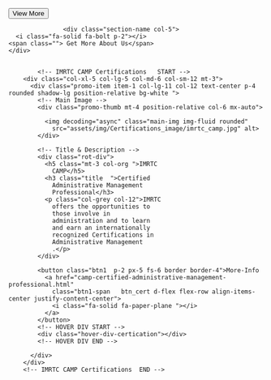  <button class="btn1 p-2 px-5 fs-6">View More
                    <a href="index.html" class="btn1-span d-flex flex-row align-items-center justify-content-center">
                      <i class="fa-solid fa-paper-plane "></i>
                    </a>
                  </button>



                   <div class="section-name col-5">
      <i class="fa-solid fa-bolt p-2"></i>
    <span class=""> Get More About Us</span>
    </div>


            <!-- IMRTC CAMP Certifications   START -->
        <div class="col-xl-5 col-lg-5 col-md-6 col-sm-12 mt-3">
          <div class="promo-item item-1 col-lg-11 col-12 text-center p-4 rounded shadow-lg position-relative bg-white ">
            <!-- Main Image -->
            <div class="promo-thumb mt-4 position-relative col-6 mx-auto">

              <img decoding="async" class="main-img img-fluid rounded"
                src="assets/img/Certifications_image/imrtc_camp.jpg" alt>
            </div>

            <!-- Title & Description -->
            <div class="rot-div">
              <h5 class="mt-3 col-org ">IMRTC
                CAMP</h5>
              <h3 class="title  ">Certified
                Administrative Management
                Professional</h3>
              <p class="col-grey col-12">IMRTC
                offers the opportunities to
                those involve in
                administration and to learn
                and earn an internationally
                recognized Certifications in
                Administrative Management
                .</p>
            </div>

            <button class="btn1  p-2 px-5 fs-6 border border-4">More-Info
              <a href="camp-certified-administrative-management-professional.html"
                class="btn1-span   btn_cert d-flex flex-row align-items-center justify-content-center">
                <i class="fa-solid fa-paper-plane "></i>
              </a>
            </button>
            <!-- HOVER DIV START -->
            <div class="hover-div-certication"></div>
            <!-- HOVER DIV END -->

          </div>
        </div>
        <!-- IMRTC CAMP Certifications  END -->